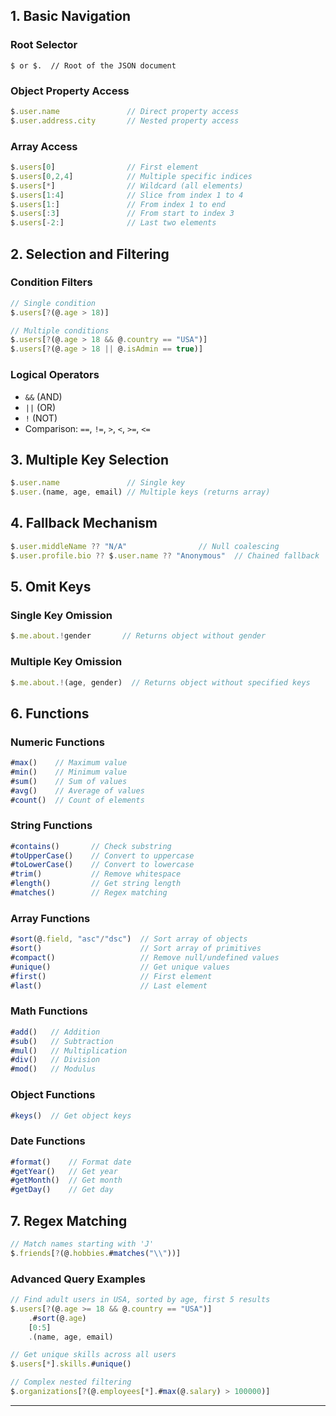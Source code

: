 ## 1. Basic Navigation

### Root Selector
```
$ or $.  // Root of the JSON document
```

### Object Property Access
```javascript
$.user.name               // Direct property access
$.user.address.city       // Nested property access
```

### Array Access
```javascript
$.users[0]                // First element
$.users[0,2,4]            // Multiple specific indices
$.users[*]                // Wildcard (all elements)
$.users[1:4]              // Slice from index 1 to 4
$.users[1:]               // From index 1 to end
$.users[:3]               // From start to index 3
$.users[-2:]              // Last two elements
```

## 2. Selection and Filtering

### Condition Filters
```javascript
// Single condition
$.users[?(@.age > 18)]

// Multiple conditions
$.users[?(@.age > 18 && @.country == "USA")]
$.users[?(@.age > 18 || @.isAdmin == true)]
```

### Logical Operators
- `&&` (AND)
- `||` (OR)
- `!` (NOT)
- Comparison: `==`, `!=`, `>`, `<`, `>=`, `<=`

## 3. Multiple Key Selection

```javascript
$.user.name               // Single key
$.user.(name, age, email) // Multiple keys (returns array)
```

## 4. Fallback Mechanism

```javascript
$.user.middleName ?? "N/A"                // Null coalescing
$.user.profile.bio ?? $.user.name ?? "Anonymous"  // Chained fallback
```

## 5. Omit Keys

### Single Key Omission
```javascript
$.me.about.!gender       // Returns object without gender
```

### Multiple Key Omission
```javascript
$.me.about.!(age, gender)  // Returns object without specified keys
```

## 6. Functions

### Numeric Functions
```javascript
#max()    // Maximum value
#min()    // Minimum value
#sum()    // Sum of values
#avg()    // Average of values
#count()  // Count of elements
```

### String Functions
```javascript
#contains()       // Check substring
#toUpperCase()    // Convert to uppercase
#toLowerCase()    // Convert to lowercase
#trim()           // Remove whitespace
#length()         // Get string length
#matches()        // Regex matching
```

### Array Functions
```javascript
#sort(@.field, "asc"/"dsc")  // Sort array of objects
#sort()                      // Sort array of primitives
#compact()                   // Remove null/undefined values
#unique()                    // Get unique values
#first()                     // First element
#last()                      // Last element
```

### Math Functions
```javascript
#add()   // Addition
#sub()   // Subtraction
#mul()   // Multiplication
#div()   // Division
#mod()   // Modulus
```

### Object Functions
```javascript
#keys()  // Get object keys
```

### Date Functions
```javascript
#format()    // Format date
#getYear()   // Get year
#getMonth()  // Get month
#getDay()    // Get day
```

## 7. Regex Matching

```javascript
// Match names starting with 'J'
$.friends[?(@.hobbies.#matches("\\"))]
```

### Advanced Query Examples

```javascript
// Find adult users in USA, sorted by age, first 5 results
$.users[?(@.age >= 18 && @.country == "USA")]
    .#sort(@.age)
    [0:5]
    .(name, age, email)

// Get unique skills across all users
$.users[*].skills.#unique()

// Complex nested filtering
$.organizations[?(@.employees[*].#max(@.salary) > 100000)]
```

---
